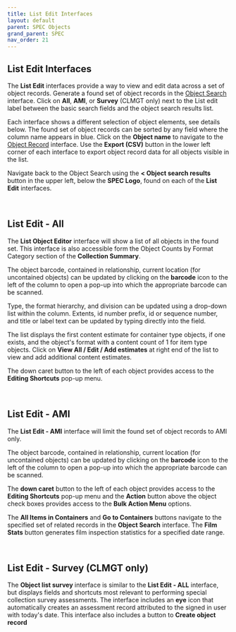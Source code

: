 ```yaml
---
title: List Edit Interfaces
layout: default
parent: SPEC Objects
grand_parent: SPEC
nav_order: 21
---
```


## List Edit Interfaces
The **List Edit** interfaces provide a way to view and edit data across a set of object records. Generate a found set of object records in the [Object Search](https://nypl.github.io/pres-docs/spec/specObjects.html#object-search) interface. Click on **All**, **AMI**, or **Survey** (CLMGT only) next to the List edit label between the basic search fields and the object search results list. 

Each interface shows a different selection of object elements, see details below. The found set of object records can be sorted by any field where the column name appears in blue. Click on the **Object name** to navigate to the [Object Record](https://nypl.github.io/pres-docs/spec/specObjectsObjectRecord.html) interface. Use the **Export (CSV)** button in the lower left corner of each interface to export object record data for all objects visible in the list.

Navigate back to the Object Search using the **< Object search results** button in the upper left, below the **SPEC Logo**, found on each of the **List Edit** interfaces. 


&nbsp; 
&nbsp; 

## List Edit - All 
The **List Object Editor** interface will show a list of all objects in the found set. This interface is also accessible form the Object Counts by Format Category section of the **Collection Summary**.

The object barcode, contained in relationship, current location (for uncontained objects) can be updated by clicking on the **barcode** icon to the left of the column to open a pop-up into which the appropriate barcode can be scanned. 

Type, the format hierarchy, and division can be updated using a drop-down list within the column. Extents, id number prefix, id or sequence number, and title or label text can be updated by typing directly into the field. 

The list displays the first content estimate for container type objects, if one exists, and the object's format with a content count of 1 for item type objects. Click on **View All / Edit / Add estimates** at right end of the list to view and add additional content estimates.

The down caret button to the left of each object provides access to the **Editing Shortcuts** pop-up menu. 

&nbsp; 
&nbsp; 

## List Edit - AMI
The **List Edit - AMI** interface will limit the found set of object records to AMI only. 

The object barcode, contained in relationship, current location (for uncontained objects) can be updated by clicking on the **barcode** icon to the left of the column to open a pop-up into which the appropriate barcode can be scanned. 

The **down caret** button to the left of each object provides access to the **Editing Shortcuts** pop-up menu and the **Action** button above the object check boxes provides access to the **Bulk Action Menu** options.

The **All Items in Containers** and **Go to Containers** buttons navigate to the specified set of related records in the  **Object Search** interface. The **Film Stats** button generates film inspection statistics for a specified date range. 

&nbsp; 
&nbsp; 

## List Edit - Survey (CLMGT only)
The **Object list survey** interface is similar to the **List Edit - ALL** interface, but displays fields and shortcuts most relevant to performing special collection survey assessments. The interface includes an **eye** icon that automatically creates an assessment record attributed to the signed in user with today's date. This interface also includes a button to **Create object record** 